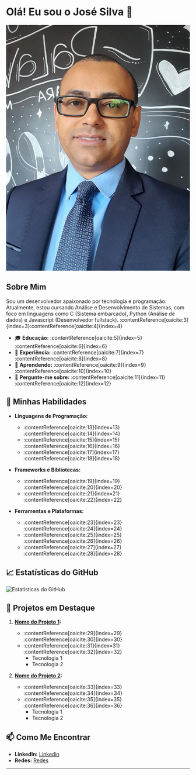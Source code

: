 # Olá! Eu sou o José Silva 👋

![JoseSilva](Perfil.jpg)

## Sobre Mim

Sou um desenvolvedor apaixonado por tecnologia e programação. Atualmente, estou cursando Análise e Desenvolvimento de Sistemas, com foco em linguagens como C (Sistema embarcado), Python (Análise de dados) e Javascript (Desenvolvedor fullstack). :contentReference[oaicite:3]{index=3}&#8203;:contentReference[oaicite:4]{index=4}

- 🎓 **Educação:** :contentReference[oaicite:5]{index=5}&#8203;:contentReference[oaicite:6]{index=6}
- 💼 **Experiência:** :contentReference[oaicite:7]{index=7}&#8203;:contentReference[oaicite:8]{index=8}
- 🌱 **Aprendendo:** :contentReference[oaicite:9]{index=9}&#8203;:contentReference[oaicite:10]{index=10}
- 💬 **Pergunte-me sobre:** :contentReference[oaicite:11]{index=11}&#8203;:contentReference[oaicite:12]{index=12}

## 🚀 Minhas Habilidades

- **Linguagens de Programação:**
  - :contentReference[oaicite:13]{index=13}&#8203;:contentReference[oaicite:14]{index=14}
  - :contentReference[oaicite:15]{index=15}&#8203;:contentReference[oaicite:16]{index=16}
  - :contentReference[oaicite:17]{index=17}&#8203;:contentReference[oaicite:18]{index=18}

- **Frameworks e Bibliotecas:**
  - :contentReference[oaicite:19]{index=19}&#8203;:contentReference[oaicite:20]{index=20}
  - :contentReference[oaicite:21]{index=21}&#8203;:contentReference[oaicite:22]{index=22}

- **Ferramentas e Plataformas:**
  - :contentReference[oaicite:23]{index=23}&#8203;:contentReference[oaicite:24]{index=24}
  - :contentReference[oaicite:25]{index=25}&#8203;:contentReference[oaicite:26]{index=26}
  - :contentReference[oaicite:27]{index=27}&#8203;:contentReference[oaicite:28]{index=28}

## 📈 Estatísticas do GitHub

![Estatísticas do GitHub](https://github-readme-stats.vercel.app/api?username=JoseSilva84&show_icons=true&theme=dracula)

## 🌟 Projetos em Destaque

1. **[Nome do Projeto 1](https://github.com/JoseSilva84/nome-do-projeto-1):**
   - :contentReference[oaicite:29]{index=29}&#8203;:contentReference[oaicite:30]{index=30}
   - :contentReference[oaicite:31]{index=31}&#8203;:contentReference[oaicite:32]{index=32}
     - Tecnologia 1
     - Tecnologia 2

2. **[Nome do Projeto 2](https://github.com/JoseSilva84/nome-do-projeto-2):**
   - :contentReference[oaicite:33]{index=33}&#8203;:contentReference[oaicite:34]{index=34}
   - :contentReference[oaicite:35]{index=35}&#8203;:contentReference[oaicite:36]{index=36}
     - Tecnologia 1
     - Tecnologia 2

## 📫 Como Me Encontrar

- **LinkedIn:** [Linkedin](https://www.linkedin.com/in/jos%C3%A9-silva-dev)
- **Redes:** [Redes](https://linktr.ee/JoseSilva84)
---



